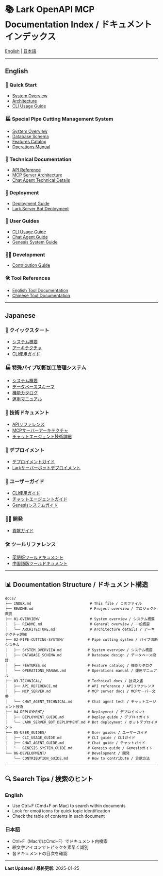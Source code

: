 # 📚 Lark OpenAPI MCP Documentation Index / ドキュメントインデックス

[English](#english) | [日本語](#japanese)

---

## English

### 🎯 Quick Start
- [System Overview](01-OVERVIEW/README.md)
- [Architecture](01-OVERVIEW/ARCHITECTURE.md)
- [CLI Usage Guide](05-USER_GUIDES/CLI_USAGE_GUIDE.md)

### 🏭 Special Pipe Cutting Management System
- [System Overview](02-PIPE-CUTTING-SYSTEM/SYSTEM_OVERVIEW.md)
- [Database Schema](02-PIPE-CUTTING-SYSTEM/DATABASE_SCHEMA.md)
- [Features Catalog](02-PIPE-CUTTING-SYSTEM/FEATURES.md)
- [Operations Manual](02-PIPE-CUTTING-SYSTEM/OPERATIONS_MANUAL.md)

### 🔧 Technical Documentation
- [API Reference](03-TECHNICAL/API_REFERENCE.md)
- [MCP Server Architecture](03-TECHNICAL/MCP_SERVER.md)
- [Chat Agent Technical Details](03-TECHNICAL/CHAT_AGENT_TECHNICAL.md)

### 🚀 Deployment
- [Deployment Guide](04-DEPLOYMENT/DEPLOYMENT_GUIDE.md)
- [Lark Server Bot Deployment](04-DEPLOYMENT/LARK_SERVER_BOT_DEPLOYMENT.md)

### 📖 User Guides
- [CLI Usage Guide](05-USER_GUIDES/CLI_USAGE_GUIDE.md)
- [Chat Agent Guide](05-USER_GUIDES/CHAT_AGENT_GUIDE.md)
- [Genesis System Guide](05-USER_GUIDES/GENESIS_SYSTEM_GUIDE.md)

### 👩‍💻 Development
- [Contribution Guide](06-DEVELOPMENT/CONTRIBUTION_GUIDE.md)

### 🛠️ Tool References
- [English Tool Documentation](tools-en.md)
- [Chinese Tool Documentation](tools-zh.md)

---

## Japanese

### 🎯 クイックスタート
- [システム概要](01-OVERVIEW/README.md)
- [アーキテクチャ](01-OVERVIEW/ARCHITECTURE.md)
- [CLI使用ガイド](05-USER_GUIDES/CLI_USAGE_GUIDE.md)

### 🏭 特殊パイプ切断加工管理システム
- [システム概要](02-PIPE-CUTTING-SYSTEM/SYSTEM_OVERVIEW.md)
- [データベーススキーマ](02-PIPE-CUTTING-SYSTEM/DATABASE_SCHEMA.md)
- [機能カタログ](02-PIPE-CUTTING-SYSTEM/FEATURES.md)
- [運用マニュアル](02-PIPE-CUTTING-SYSTEM/OPERATIONS_MANUAL.md)

### 🔧 技術ドキュメント
- [APIリファレンス](03-TECHNICAL/API_REFERENCE.md)
- [MCPサーバーアーキテクチャ](03-TECHNICAL/MCP_SERVER.md)
- [チャットエージェント技術詳細](03-TECHNICAL/CHAT_AGENT_TECHNICAL.md)

### 🚀 デプロイメント
- [デプロイメントガイド](04-DEPLOYMENT/DEPLOYMENT_GUIDE.md)
- [Larkサーバーボットデプロイメント](04-DEPLOYMENT/LARK_SERVER_BOT_DEPLOYMENT.md)

### 📖 ユーザーガイド
- [CLI使用ガイド](05-USER_GUIDES/CLI_USAGE_GUIDE.md)
- [チャットエージェントガイド](05-USER_GUIDES/CHAT_AGENT_GUIDE.md)
- [Genesisシステムガイド](05-USER_GUIDES/GENESIS_SYSTEM_GUIDE.md)

### 👩‍💻 開発
- [貢献ガイド](06-DEVELOPMENT/CONTRIBUTION_GUIDE.md)

### 🛠️ ツールリファレンス
- [英語版ツールドキュメント](tools-en.md)
- [中国語版ツールドキュメント](tools-zh.md)

---

## 📊 Documentation Structure / ドキュメント構造

```
docs/
├── INDEX.md                           # This file / このファイル
├── README.md                          # Project overview / プロジェクト概要
├── 01-OVERVIEW/                       # System overview / システム概要
│   ├── README.md                      # General overview / 一般概要
│   └── ARCHITECTURE.md                # Architecture details / アーキテクチャ詳細
├── 02-PIPE-CUTTING-SYSTEM/           # Pipe cutting system / パイプ切断システム
│   ├── SYSTEM_OVERVIEW.md            # System overview / システム概要
│   ├── DATABASE_SCHEMA.md            # Database design / データベース設計
│   ├── FEATURES.md                   # Feature catalog / 機能カタログ
│   └── OPERATIONS_MANUAL.md          # Operations manual / 運用マニュアル
├── 03-TECHNICAL/                     # Technical docs / 技術文書
│   ├── API_REFERENCE.md              # API reference / APIリファレンス
│   ├── MCP_SERVER.md                 # MCP server docs / MCPサーバー文書
│   └── CHAT_AGENT_TECHNICAL.md       # Chat agent tech / チャットエージェント技術
├── 04-DEPLOYMENT/                    # Deployment / デプロイメント
│   ├── DEPLOYMENT_GUIDE.md           # Deploy guide / デプロイガイド
│   └── LARK_SERVER_BOT_DEPLOYMENT.md # Bot deployment / ボットデプロイメント
├── 05-USER_GUIDES/                   # User guides / ユーザーガイド
│   ├── CLI_USAGE_GUIDE.md            # CLI guide / CLIガイド
│   ├── CHAT_AGENT_GUIDE.md           # Chat guide / チャットガイド
│   └── GENESIS_SYSTEM_GUIDE.md       # Genesis guide / Genesisガイド
└── 06-DEVELOPMENT/                   # Development / 開発
    └── CONTRIBUTION_GUIDE.md         # How to contribute / 貢献方法
```

---

## 🔍 Search Tips / 検索のヒント

### English
- Use Ctrl+F (Cmd+F on Mac) to search within documents
- Look for emoji icons for quick topic identification
- Check the table of contents in each document

### 日本語
- Ctrl+F（MacではCmd+F）でドキュメント内検索
- 絵文字アイコンでトピックを素早く識別
- 各ドキュメントの目次を確認

---

**Last Updated / 最終更新**: 2025-01-25